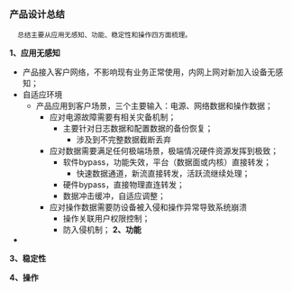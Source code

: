 ### 产品设计总结
```
  总结主要从应用无感知、功能、稳定性和操作四方面梳理。
```

**1、应用无感知**
- 产品接入客户网络，不影响现有业务正常使用，内网上网对新加入设备无感知；
- 自适应环境
  - 产品应用到客户场景，三个主要输入：电源、网络数据和操作数据；
    - 应对电源故障需要有相关灾备机制；
      - 主要针对日志数据和配置数据的备份恢复；
        - 涉及到不完整数据截断丢弃
    - 应对数据需要满足任何极端场景，极端情况硬件资源发挥到极致；
      - 软件bypass，功能失效，平台（数据面或内核）直接转发；
        - 快速数据通道，新流直接转发，活跃流继续处理；
      - 硬件bypass，直接物理直连转发；
      - 数据冲击缓冲，自适应调整；
    - 应对操作数据需要防设备被入侵和操作异常导致系统崩溃
      - 操作关联用户权限控制；
      - 防入侵机制；
**2、功能**
- 
**3、稳定性**

**4、操作**
